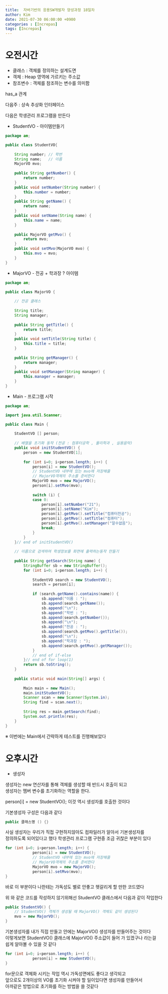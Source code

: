 ```yaml
---
title:  자바기반의 응용SW개발자 양성과정 18일차
author: Kim
date: 2021-07-30 06:00:00 +0900
categories : [Increpas]
tags: [Increpas]
---
```


# 오전시간

-  클래스   : 객체를 정의하는 설계도면
-  객체     : Heap 영역에 가르키는 주소값
-  참조변수 : 객체를 참조하는 변수를 의미함

has_a 관계<br>

다음주 : 상속 추상화 인터페이스<br>

다음은 학생관리 프로그램을 만든다<br>

- StudentVO - 아이템만들기

```java
package am;

public class StudentVO{
	
	String number; // 학번
	String name;   // 이름
	MajorVO mvo;
	
	public String getNumber() {
		return number;
	}
	public void setNumber(String number) {
		this.number = number;
	}
	public String getName() {
		return name;
	}
	public void setName(String name) {
		this.name = name;
	}
		
	public MajorVO getMvo() {
		return mvo;
	}
	public void setMvo(MajorVO mvo) {
		this.mvo = mvo;
	}
}
```

- MajorVO - 전공 + 학과장 ? 아이템

```java
package am;

public class MajorVO {
	
	// 전공 클래스
	
	String title;  
	String manager;
	
	public String getTitle() {
		return title;
	}
	public void setTitle(String title) {
		this.title = title;
	}
	
	public String getManager() {
		return manager;
	}
	public void setManager(String manager) {
		this.manager = manager;
	}
}
```

- Main - 프로그램 시작

```java
package am;

import java.util.Scanner;

public class Main {
	
	StudentVO [] person;
	
	// 배열을 초기화 동작 (전공 : 컴퓨터공학 , 물리학과 , 실용음악)
	public void initStudentVO() {
		person = new StudentVO[1];
	
		for (int i=0; i<person.length; i++) {
			person[i] = new StudentVO();
			// StudentVO 내부에 있는 mvo에 저장해줄
			// MajorVO객체의 주소를 준비한다
			MajorVO mvo = new MajorVO();
			person[i].setMvo(mvo);
			
			switch (i) {
			case 0:
				person[i].setNumber("21");
				person[i].setName("Kim");
				person[i].getMvo().setTitle("컴퓨터전공");
				person[i].getMvo().setTitle("컴퓨터");
				person[i].getMvo().setManager("알수없음");
				break;
			}
		}
	}// end of initStudentVO()
	
	// 이름으로 검색하여 학생정보를 화면에 출력하는동작 만들기
	
	public String getSearch(String name) {
		StringBuffer sb = new StringBuffer();
		for (int i=0; i<person.length; i++) {
			
			StudentVO search = new StudentVO();
			search = person[i];
		
			if (search.getName().contains(name)) {
				sb.append("이름 : ");
				sb.append(search.getName());
				sb.append("\n");
				sb.append("학번 : ");
				sb.append(search.getNumber());
				sb.append("\n");
				sb.append("전공 : ");
				sb.append(search.getMvo().getTitle());
				sb.append("\n");
				sb.append("학과장 : ");
				sb.append(search.getMvo().getManager());
			}
			// end of if-else
		}// end of for loop(1)
		return sb.toString();
	} 
	
	public static void main(String[] args) {
		
		Main main = new Main();
		main.initStudentVO();
		Scanner scan = new Scanner(System.in);
		String find = scan.next();
		
		String res = main.getSearch(find);
		System.out.println(res);	
	}
}
```

※ 이번에는 Main에서 간략하게 테스트를 진행해보았다<br>

# 오후시간

- 생성자

생성자는 new 연산자를 통해 객체를 생성할 때 반드시 호출이 되고<br>
생성자는 멤버 변수를 초기화하는 역할을 한다.<br>

person[i] = new StudentVO(); 이것 역시 생성자를 호출한 것이다<br>

기본생성자 구성은 다음과 같다<br>

```java
public 클래스명 () {}
```

사실 생성자는 우리가 직접 구현하지않아도 컴파일러가 알아서 기본생성자를<br>
정의하도록 되어있다고 했다 학생관리 프로그램 구현중 조금 귀찮은 부분이 있다<br>

```java
for (int i=0; i<person.length; i++) {
			person[i] = new StudentVO();
			// StudentVO 내부에 있는 mvo에 저장해줄
			// MajorVO객체의 주소를 준비한다
			MajorVO mvo = new MajorVO();
			person[i].setMvo(mvo);
}
```

바로 이 부분이다 나한테는 가독성도 별로 안좋고 헷갈리게 할 만한 코드였다<br>

위 와 같은 코드를 작성하지 않기위해선 StudentVO 클래스에서 다음과 같이 작업한다<br>

```java
public StudentVO() {
    // StudentVO() 객체가 생성될 때 MajorVO() 객체도 같이 생성된다
    mvo = new MajorVO();
}
```

기본생성자를 내가 직접 만들고 안에는 MajorVO() 생성자를 만들어주는 것이다<br>
이렇게보면 StudentVO() 클래스에 MajorVO() 주소값이 들어 가 있겠구나 라는걸<br>
쉽게 알아볼 수 있을 것 같다<br>

```java
for (int i=0; i<person.length; i++) {
			person[i] = new StudentVO();
}
```
for문으로 객체화 시키는 작업 역시 가독성면에도 좋다고 생각되고<br>
앞으로도 2개이상의 VO를 초기화 시켜야 할 일이있다면 생성자를 만들어서<br>
아까같은 방법으로 초기화를 하는 방법을 쓸 것같다<br>
